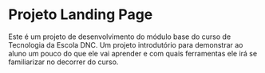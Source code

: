 # Projeto Landing Page
Este é um projeto de desenvolvimento do módulo base do curso de Tecnologia da Escola DNC. Um projeto introdutório para demonstrar ao aluno um pouco do que ele vai aprender e com quais ferramentas ele irá se familiarizar no decorrer do curso.   


